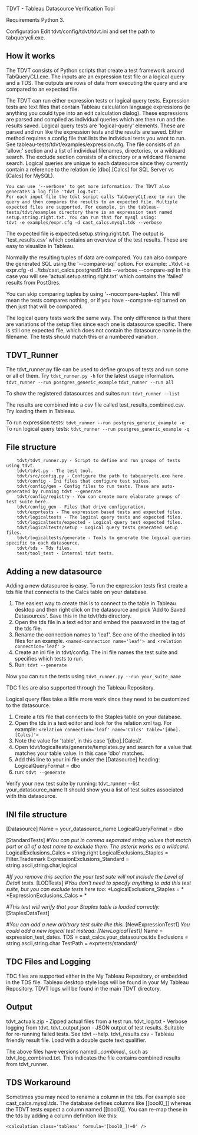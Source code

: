 TDVT - Tableau Datasource Verification Tool

Requirements
    Python 3.

Configuration
        Edit tdvt/config/tdvt/tdvt.ini and set the path to tabquerycli.exe.

How it works
---------------
The TDVT consists of Python scripts that create a test framework around TabQueryCLI.exe. The inputs are an expression test file or a logical query and a TDS. The outputs are rows of data from executing the query and are compared to an expected file.

The TDVT can run either expression tests or logical query tests. Expression tests are text files that contain Tableau calculation language expressions (ie anything you could type into an edit calculation dialog). These expressions are parsed and compiled as individual queries which are then run and the results saved.
    Logical query tests are 'logical-query' elements. These are parsed and run like the expression tests and the results are saved.
    Either method requires a config file that lists the individual tests you want to run. See tableau-tests/tdvt/examples/expression.cfg.  The file consists of an 'allow:' section and a list of individual filenames, directories, or a wildcard search. The exclude section consists of a directory or a wildcard filename search.
    Logical queries are unique to each datasource since they currently contain a reference to the relation (ie [dbo].[Calcs] for SQL Server vs [Calcs] for MySQL).

    You can use '--verbose' to get more information. The TDVT also generates a log file 'tdvt_log.txt'.
    For each input file the tdvt script calls TabQueryCLI.exe to run the query and then compares the results to an expected file. Multiple expected files are supported. For example, in the tableau-tests/tdvt/examples directory there is an expression test named setup.string.right.txt. You can run that for mysql using:
    tdvt -e examples/expr.cfg -d cast_calcs.mysql.tds --verbose
The expected file is expected.setup.string.right.txt.
The output is 'test_results.csv' which contains an overview of the test results. These are easy to visualize in Tableau.

Normally the resulting tuples of data are compared. You can also compare the generated SQL using the '--compare-sql' option. For example:
..\tdvt -e expr.cfg -d ../tds/cast_calcs.postgres91.tds --verbose --compare-sql
In this case you will see 'actual.setup.string.right.txt' which contains the 'failed' results from PostGres.

You can skip comparing tuples by using '--nocompare-tuples'. This will mean the tests compares nothing, or if you have --compare-sql turned on then just that will be compared.

The logical query tests work the same way. The only difference is that there are variations of the setup files since each one is datasource specific. There is still one expected file, which does not contain the datasource name in the filename. The tests should match this or a numbered variation.

TDVT_Runner
---------------
The tdvt_runner.py file can be used to define groups of tests and run some or all of them.
Try `tdvt_runner.py -h` for the latest usage information.
`tdvt_runner --run postgres_generic_example`
`tdvt_runner --run all`

To show the registered datasources and suites run: `tdvt_runner --list`

The results are combined into a csv file called test_results_combined.csv. Try loading them in Tableau.

To run expression tests:
`tdvt_runner --run postgres_generic_example -e`
To run logical query tests:
`tdvt_runner --run postgres_generic_example -q`

File structure
---------------

        tdvt/tdvt_runner.py - Script to define and run groups of tests using tdvt.
        tdvt/tdvt.py - The test tool.
        tdvt/src/config.py - Configure the path to tabquerycli.exe here.
        tdvt/config - Ini files that configure test suites.
        tdvt/config/gen - Config files to run tests. These are auto-generated by running tdvt --generate
        tdvt/config/registry - You can create more elaborate groups of test suite here.
        tdvt/config_gen - Files that drive configuration.
        tdvt/exprtests - The expression based tests and expected files.
        tdvt/logicaltests - The logical query tests and expected files.
        tdvt/logicaltests/expected - Logical query test expected files.
        tdvt/logicaltests/setup - Logical query tests generated setup files.
        tdvt/logicaltests/generate - Tools to generate the logical queries specific to each datasource.
        tdvt/tds - Tds files.
        test/tool_test - Internal tdvt tests.


Adding a new datasource
---------------
Adding a new datasource is easy. To run the expression tests first create a tds file that connectis to the Calcs table on your database.
1. The easiest way to create this is to connect to the table in Tableau desktop and then right click on the datasource and pick 'Add to Saved Datasources'. Save this in the tdvt/tds directory.
2. Open the tds file in a text editor and embed the password in the <connection> tag of the tds file.
3. Rename the connection names to 'leaf'. See one of the checked in tds files for an example. `<named-connection name='leaf'> and <relation connection='leaf' >`
4. Create an ini file in tdvt/config. The ini file names the test suite and specifies which tests to run.
5. Run: `tdvt --generate`

Now you can run the tests using `tdvt_runner.py --run your_suite_name`

TDC files are also supported through the Tableau Repository.

Logical query files take a little more work since they need to be customized to the datasource. 
1. Create a tds file that connects to the Staples table on your database.
2. Open the tds in a text editor and look for the relation xml tag. For example: `<relation connection='leaf' name='Calcs' table='[dbo].[Calcs]'>`
3. Note the value for 'table', in this case '[dbo].[Calcs]'.
4. Open tdvt/logicaltests/generate/templates.py and search for a value that matches your table value. In this case 'dbo' matches.
5. Add this line to your ini file under the [Datasource] heading: LogicalQueryFormat = dbo
6. run: `tdvt --generate`

Verify your new test suite by running: tdvt_runner --list your_datasource_name
It should show you a list of test suites associated with this datasource.

INI file structure
---------------
[Datasource]
Name = your_datasource_name
LogicalQueryFormat = dbo

[StandardTests]
*\#You can put in comma separated string values that match part or all of a test name to exclude them. The asterix works as a wildcard.*
LogicalExclusions_Calcs = string.right
LogicalExclusions_Staples = Filter.Trademark
ExpressionExclusions_Standard = string.ascii,string.char,logical

*#If you remove this section the your test sute will not include the Level of Detail tests.*
[LODTests]
*\#You don't need to specify anything to add this test suite, but you can exclude tests here too:*
*LogicalExclusions_Staples = *
*ExpressionExclusions_Calcs = *

*#This test will verify that your Staples table is loaded correctly.* 
[StaplesDataTest]

*\#You can add a new arbitrary test suite like this.*
[NewExpressionTest1]
*You could add a new logical test instead:*
*[NewLogicalTest1]*
Name = expression_test_dates.
TDS = cast_calcs.your_datasource.tds
Exclusions = string.ascii,string.char
TestPath = exprtests/standard/

TDC Files and Logging
---------------
TDC files are supported either in the My Tableau Repository, or embedded in the TDS file.
Tableau desktop style logs will be found in your My Tableau Repository. TDVT logs will be found in the main TDVT directory.

Output
---------------
tdvt_actuals.zip - Zipped actual files from a test run.
tdvt_log.txt - Verbose logging from tdvt.
tdvt_output.json - JSON output of test results. Suitable for re-running failed tests. See tdvt --help.
tdvt_results.csv - Tableau friendly result file. Load with a double quote text qualifier.

The above files have versions named *_combined.*, such as tdvt_log_combined.txt. This indicates the file contains combined results from tdvt_runner.

TDS Workaround
---------------
Sometimes you may need to rename a column in the tds. For example see cast_calcs.mysql.tds. The database defines columns like [[bool0_]] whereas the TDVT tests expect a column named [[bool0]]. You can re-map these in the tds by adding a column definition like this:

<column datatype='boolean' name='[bool0]' role='dimension' type='nominal'>

    <calculation class='tableau' formula='[bool0_]!=0' />

</column>



